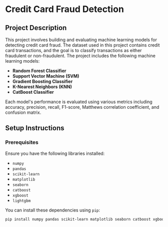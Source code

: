 # Credit Card Fraud Detection

## Project Description

This project involves building and evaluating machine learning models for detecting credit card fraud. The dataset used in this project contains credit card transactions, and the goal is to classify transactions as either fraudulent or non-fraudulent. The project includes the following machine learning models:

- **Random Forest Classifier**
- **Support Vector Machine (SVM)**
- **Gradient Boosting Classifier**
- **K-Nearest Neighbors (KNN)**
- **CatBoost Classifier**

Each model's performance is evaluated using various metrics including accuracy, precision, recall, F1-score, Matthews correlation coefficient, and confusion matrix.

## Setup Instructions

### Prerequisites

Ensure you have the following libraries installed:

- `numpy`
- `pandas`
- `scikit-learn`
- `matplotlib`
- `seaborn`
- `catboost`
- `xgboost`
- `lightgbm`

You can install these dependencies using `pip`:

```bash
pip install numpy pandas scikit-learn matplotlib seaborn catboost xgboost lightgbm
